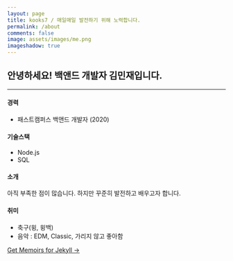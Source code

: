 ```yaml
---
layout: page
title: kooks7 / 매일매일 발전하기 위해 노력합니다. 
permalink: /about
comments: false
image: assets/images/me.png
imageshadow: true
---
```


## 안녕하세요! 백앤드 개발자 김민재입니다.
---

#### 경력

* 패스트캠퍼스 백앤드 개발자 (2020)

#### 기술스택

* Node.js
* SQL


#### 소개

아직 부족한 점이 많습니다. 하지만 꾸준히 발전하고 배우고자 합니다.


#### 취미

* 축구(윙, 윙백)
* 음악 : EDM, Classic, 가리지 않고 좋아함

<a target="_blank" href="https://bootstrapstarter.com/bootstrap-templates/jekyll-theme-memoirs/" class="btn btn-dark"> Get Memoirs for Jekyll &rarr;</a>

